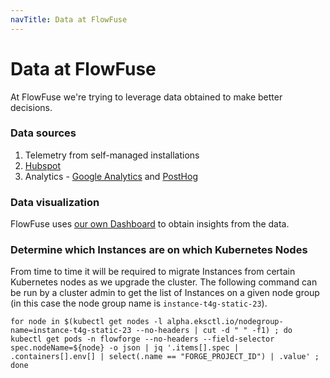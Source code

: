 ```yaml
---
navTitle: Data at FlowFuse
---
```


# Data at FlowFuse

At FlowFuse we're trying to leverage data obtained to make better decisions.

### Data sources

1. Telemetry from self-managed installations
2. [Hubspot](https://app-eu1.hubspot.com/reports-dashboard/26586079/view/106501027)
3. Analytics - [Google Analytics](https://analytics.google.com/analytics/web/#/) and [PostHog](https://eu.posthog.com/project/2209)

### Data visualization

FlowFuse uses [our own Dashboard](https://dashboard.flowfuse.com) to obtain insights
from the data.


### Determine which Instances are on which Kubernetes Nodes

From time to time it will be required to migrate Instances from certain Kubernetes nodes as we 
upgrade the cluster. The following command can be run by a cluster admin to get the list of 
Instances on a given node group (in this case the node group name is `instance-t4g-static-23`).

```
for node in $(kubectl get nodes -l alpha.eksctl.io/nodegroup-name=instance-t4g-static-23 --no-headers | cut -d " " -f1) ; do   kubectl get pods -n flowforge --no-headers --field-selector spec.nodeName=${node} -o json | jq '.items[].spec | .containers[].env[] | select(.name == "FORGE_PROJECT_ID") | .value' ; done
```
